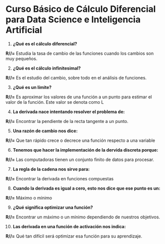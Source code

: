 # Curso Básico de Cálculo Diferencial para Data Science e Inteligencia Artificial

1. **¿Qué es el cálculo diferencial?**
   
**R//=** Estudia la tasa de cambio de las funciones cuando los cambios son muy pequeños.

2. **¿Qué es el cálculo infinitesimal?**
 
**R//=** Es el estudio del cambio, sobre todo en el análisis de funciones.

3. **¿Qué es un límite?**
   
**R//=** Es aproximar los valores de una función a un punto para estimar el valor de la función. Este valor se denota como L

4. **La derivada nace intentando resolver el problema de:**
   
**R//=** Encontrar la pendiente de la recta tangente a un punto.

5. **Una razón de cambio nos dice:**
    
**R//=** Que tan rápido crece o decrece una función respecto a una variable

6. **Tenemos que hacer la implementación de la dervida discreta porque:**
    
**R//=** Las computadoras tienen un conjunto finito de datos para procesar.

7. **La regla de la cadena nos sirve para:**
    
**R//=** Encontrar la derivada en funciones compuestas

8. **Cuando la derivada es igual a cero, esto nos dice que ese punto es un:**
    
**R//=** Máximo o mínimo

9. **¿Qué significa optimizar una función?**
    
**R//=** Encontrar un máximo o un mínimo dependiendo de nuestros objetivos.

10. **Las derivada en una función de activación nos indica:**
    
**R//=** Qué tan difícil será optimizar esa función para su aprendizaje.